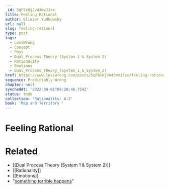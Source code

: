```yaml
---
_id: SqF8cHjJv43mvJJzx
title: Feeling Rational
author: Eliezer Yudkowsky
url: null
slug: feeling-rational
type: post
tags:
  - LessWrong
  - Concept
  - Post
  - Dual_Process Theory (System 1 & System 2)
  - Rationality
  - Emotions
  - Dual_Process_Theory_(System_1_&_System_2)
href: https://www.lesswrong.com/posts/SqF8cHjJv43mvJJzx/feeling-rational
sequence: Predictably Wrong
chapter: null
synchedAt: '2022-09-01T09:28:46.754Z'
status: todo
collection: 'Rationality: A-Z'
book: 'Map and Territory '
---
```


# Feeling Rational


# Related

- [[Dual Process Theory (System 1 & System 2)]]
- [[Rationality]]
- [[Emotions]]
- "[something terrible happens](http://yudkowsky.net/other/yehuda/)"